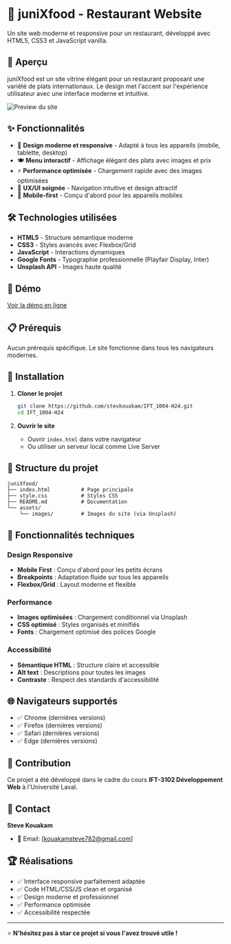 # 🍕 juniXfood - Restaurant Website

Un site web moderne et responsive pour un restaurant, développé avec HTML5, CSS3 et JavaScript vanilla.

## 🌟 Aperçu

juniXfood est un site vitrine élégant pour un restaurant proposant une variété de plats internationaux. Le design met l'accent sur l'expérience utilisateur avec une interface moderne et intuitive.

![Preview du site](https://via.placeholder.com/800x400/4f46e5/ffffff?text=juniXfood+Preview)

## ✨ Fonctionnalités

- 🎨 **Design moderne et responsive** - Adapté à tous les appareils (mobile, tablette, desktop)
- 🍽️ **Menu interactif** - Affichage élégant des plats avec images et prix
- ⚡ **Performance optimisée** - Chargement rapide avec des images optimisées
- 🎯 **UX/UI soignée** - Navigation intuitive et design attractif
- 📱 **Mobile-first** - Conçu d'abord pour les appareils mobiles

## 🛠️ Technologies utilisées

- **HTML5** - Structure sémantique moderne
- **CSS3** - Styles avancés avec Flexbox/Grid
- **JavaScript** - Interactions dynamiques
- **Google Fonts** - Typographie professionnelle (Playfair Display, Inter)
- **Unsplash API** - Images haute qualité

## 🚀 Démo

[Voir la démo en ligne](https://stevkouakam.github.io/IFT_1004-H24/)

## 📋 Prérequis

Aucun prérequis spécifique. Le site fonctionne dans tous les navigateurs modernes.

## 🔧 Installation

1. **Cloner le projet**
   ```bash
   git clone https://github.com/stevkouakam/IFT_1004-H24.git
   cd IFT_1004-H24
   ```

2. **Ouvrir le site**
   - Ouvrir `index.html` dans votre navigateur
   - Ou utiliser un serveur local comme Live Server

## 📁 Structure du projet

```
juniXfood/
├── index.html          # Page principale
├── style.css           # Styles CSS
├── README.md           # Documentation
└── assets/
    └── images/         # Images du site (via Unsplash)
```

## 🎨 Fonctionnalités techniques

### Design Responsive
- **Mobile First** : Conçu d'abord pour les petits écrans
- **Breakpoints** : Adaptation fluide sur tous les appareils
- **Flexbox/Grid** : Layout moderne et flexible

### Performance
- **Images optimisées** : Chargement conditionnel via Unsplash
- **CSS optimisé** : Styles organisés et minifiés
- **Fonts** : Chargement optimisé des polices Google

### Accessibilité
- **Sémantique HTML** : Structure claire et accessible
- **Alt text** : Descriptions pour toutes les images
- **Contraste** : Respect des standards d'accessibilité

## 🌐 Navigateurs supportés

- ✅ Chrome (dernières versions)
- ✅ Firefox (dernières versions)
- ✅ Safari (dernières versions)
- ✅ Edge (dernières versions)

## 🤝 Contribution

Ce projet a été développé dans le cadre du cours **IFT-3102 Développement Web** à l'Université Laval.

## 📧 Contact

**Steve Kouakam**
- 📧 Email: [kouakamsteve782@gmail.com]



## 🏆 Réalisations

- ✅ Interface responsive parfaitement adaptée
- ✅ Code HTML/CSS/JS clean et organisé
- ✅ Design moderne et professionnel
- ✅ Performance optimisée
- ✅ Accessibilité respectée

---

⭐ **N'hésitez pas à star ce projet si vous l'avez trouvé utile !**
